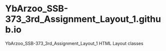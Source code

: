 # YbArzoo_SSB-373_3rd_Assignment_Layout_1.github.io
YbArzoo_SSB-373_3rd_Assignment_Layout_1 HTML Layout classes
